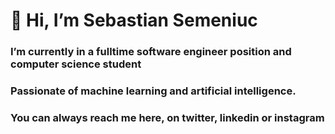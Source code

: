 # 👋 Hi, I’m Sebastian Semeniuc

### I’m currently in a fulltime software engineer position and computer science student
 
### Passionate of machine learning and artificial intelligence.

### You can always reach me here, on twitter, linkedin or instagram
